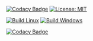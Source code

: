 [![Codacy Badge](https://api.codacy.com/project/badge/Grade/797ed6eb331d4dcba05b28adabcb1ac2)](https://app.codacy.com/gh/AndreyBuyanov/ImageProcessing?utm_source=github.com&utm_medium=referral&utm_content=AndreyBuyanov/ImageProcessing&utm_campaign=Badge_Grade_Settings)
[![License: MIT](https://img.shields.io/badge/License-MIT-yellow.svg)](./LICENSE)

[![Build Linux](https://github.com/AndreyBuyanov/ImageProcessing/actions/workflows/build-linux.yml/badge.svg)](https://github.com/AndreyBuyanov/ImageProcessing/actions/workflows/build-linux.yml)
[![Build Windows](https://github.com/AndreyBuyanov/ImageProcessing/actions/workflows/build-windows.yml/badge.svg)](https://github.com/AndreyBuyanov/ImageProcessing/actions/workflows/build-windows.yml)

[![Codacy Badge](https://app.codacy.com/project/badge/Grade/5efa44a9ee80454ca39f429a496ce0a7)](https://www.codacy.com/gh/AndreyBuyanov/ImageProcessing/dashboard?utm_source=github.com&amp;utm_medium=referral&amp;utm_content=AndreyBuyanov/ImageProcessing&amp;utm_campaign=Badge_Grade)
